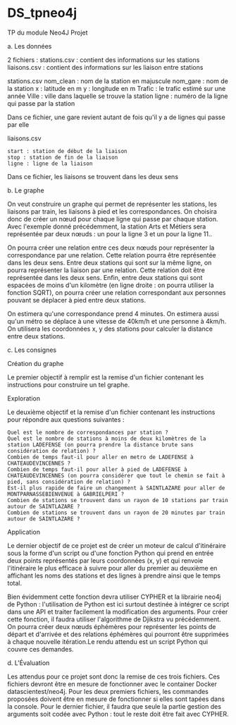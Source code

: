 # DS_tpneo4j

TP du module Neo4J
Projet

a. Les données

2 fichiers :
    stations.csv : contient des informations sur les stations
    liaisons.csv : contient des informations sur les liaison entre stations

stations.csv
    nom_clean : nom de la station en majuscule
    nom_gare : nom de la station
    x : latitude en m
    y : longitude en m
    Trafic : le trafic estimé sur une année
    Ville : ville dans laquelle se trouve la station
    ligne : numéro de la ligne qui passe par la station

Dans ce fichier, une gare revient autant de fois qu'il y a de lignes qui passe par elle

liaisons.csv

    start : station de début de la liaison
    stop : station de fin de la liaison
    ligne : ligne de la liaison

Dans ce fichier, les liaisons se trouvent dans les deux sens

b. Le graphe

On veut construire un graphe qui permet de représenter les stations, les liaisons par train, les liaisons à pied et les correspondances. 
On choisira donc de créer un nœud pour chaque ligne qui passe par chaque station. Avec l'exemple donné précédemment, 
la station Arts et Métiers sera représentée par deux nœuds : un pour la ligne 3 et un pour la ligne 11..

On pourra créer une relation entre ces deux nœuds pour représenter la correspondance par une relation. 
Cette relation pourra être représentée dans les deux sens.
Entre deux stations qui sont sur la même ligne, on pourra représenter la liaison par une relation. 
Cette relation doit être représentée dans les deux sens.
Enfin, entre deux stations qui sont espacées de moins d'un kilomètre (en ligne droite : on pourra utiliser la fonction SQRT), 
on pourra créer une relation correspondant aux personnes pouvant se déplacer à pied entre deux stations.

On estimera qu'une correspondance prend 4 minutes. On estimera aussi qu'un métro se déplace à une vitesse de 40km/h et une personne à 4km/h.
On utilisera les coordonnées x, y des stations pour calculer la distance entre deux stations.

c. Les consignes

Création du graphe

Le premier objectif à remplir est la remise d'un fichier contenant les instructions pour construire un tel graphe.

Exploration

Le deuxième objectif et la remise d'un fichier contenant les instructions pour répondre aux questions suivantes :

    Quel est le nombre de correspondances par station ?
    Quel est le nombre de stations à moins de deux kilomètres de la station LADEFENSE (on pourra prendre la distance brute sans considération de relation) ?
    Combien de temps faut-il pour aller en metro de LADEFENSE à CHATEAUDEVINCENNES ?
    Combien de temps faut-il pour aller à pied de LADEFENSE à CHATEAUDEVINCENNES (on pourra considérer que tout le chemin se fait à pied, sans considération de relation) ?
    Est-il plus rapide de faire un changement à SAINTLAZARE pour aller de MONTPARNASSEBIENVENUE à GABRIELPERI ?
    Combien de stations se trouvent dans un rayon de 10 stations par train autour de SAINTLAZARE ?
    Combien de stations se trouvent dans un rayon de 20 minutes par train autour de SAINTLAZARE ?

Application

Le dernier objectif de ce projet est de créer un moteur de calcul d'itinéraire sous la forme d'un script ou d'une fonction Python 
qui prend en entrée deux points représentés par leurs coordonnées (x, y) et qui renvoie l'itinéraire le plus efficace à suivre pour 
aller du premier au deuxième en affichant les noms des stations et des lignes à prendre ainsi que le temps total.

Bien évidemment cette fonction devra utiliser CYPHER et la librairie neo4j de Python : l'utilisation de Python est ici surtout destinée 
à intégrer ce script dans une API et traiter facilement la modification des arguments. Pour créer cette fonction, il faudra utiliser 
l'algorithme de Djikstra vu précédemment. On pourra créer deux nœuds éphémères pour représenter les points de départ et d'arrivée 
et des relations éphémères qui pourront être supprimées à chaque nouvelle itération.Le rendu attendu est un script Python qui couvre ces demandes.

d. L'Évaluation

Les attendus pour ce projet sont donc la remise de ces trois fichiers. 
Ces fichiers devront être en mesure de fonctionner avec le container Docker datascientest/neo4j. 
Pour les deux premiers fichiers, les commandes proposées doivent être en mesure de fonctionner si elles sont tapées dans la console. 
Pour le dernier fichier, il faudra que seule la partie gestion des arguments soit codée avec Python : tout le reste doit être fait avec CYPHER.
